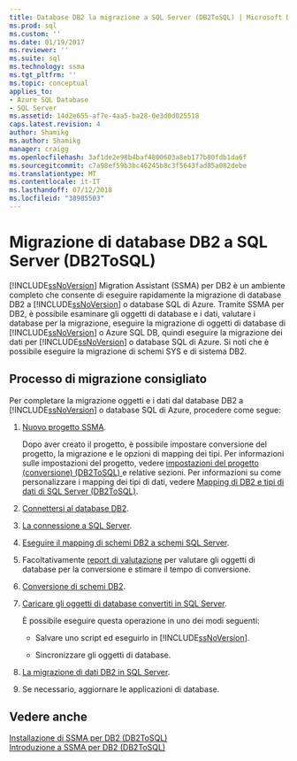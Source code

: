 ```yaml
---
title: Database DB2 la migrazione a SQL Server (DB2ToSQL) | Microsoft Docs
ms.prod: sql
ms.custom: ''
ms.date: 01/19/2017
ms.reviewer: ''
ms.suite: sql
ms.technology: ssma
ms.tgt_pltfrm: ''
ms.topic: conceptual
applies_to:
- Azure SQL Database
- SQL Server
ms.assetid: 14d2e655-af7e-4aa5-ba28-0e3d0d025518
caps.latest.revision: 4
author: Shamikg
ms.author: Shamikg
manager: craigg
ms.openlocfilehash: 3af1de2e98b4baf4800603a8eb177b80fdb1da6f
ms.sourcegitcommit: c7a98ef59b3bc46245b8c3f5643fad85a082debe
ms.translationtype: MT
ms.contentlocale: it-IT
ms.lasthandoff: 07/12/2018
ms.locfileid: "38985503"
---
```

# <a name="migrating-db2-databases-to-sql-server-db2tosql"></a>Migrazione di database DB2 a SQL Server (DB2ToSQL)
[!INCLUDE[ssNoVersion](../../includes/ssnoversion_md.md)] Migration Assistant (SSMA) per DB2 è un ambiente completo che consente di eseguire rapidamente la migrazione di database DB2 a [!INCLUDE[ssNoVersion](../../includes/ssnoversion_md.md)] o database SQL di Azure. Tramite SSMA per DB2, è possibile esaminare gli oggetti di database e i dati, valutare i database per la migrazione, eseguire la migrazione di oggetti di database di [!INCLUDE[ssNoVersion](../../includes/ssnoversion_md.md)] o Azure SQL DB, quindi eseguire la migrazione dei dati per [!INCLUDE[ssNoVersion](../../includes/ssnoversion_md.md)] o database SQL di Azure. Si noti che è possibile eseguire la migrazione di schemi SYS e di sistema DB2.  
  
## <a name="recommended-migration-process"></a>Processo di migrazione consigliato  
Per completare la migrazione oggetti e i dati dal database DB2 a [!INCLUDE[ssNoVersion](../../includes/ssnoversion_md.md)] o database SQL di Azure, procedere come segue:  
  
1.  [Nuovo progetto SSMA](http://msdn.microsoft.com/66437b45-4686-4fc7-a91b-ebde45e0f1b0).  
  
    Dopo aver creato il progetto, è possibile impostare conversione del progetto, la migrazione e le opzioni di mapping dei tipi. Per informazioni sulle impostazioni del progetto, vedere [impostazioni del progetto &#40;conversione&#41; &#40;DB2ToSQL&#41; ](../../ssma/db2/project-settings-conversion-db2tosql.md) e relative sezioni. Per informazioni su come personalizzare i mapping dei tipi di dati, vedere [Mapping di DB2 e tipi di dati di SQL Server &#40;DB2ToSQL&#41;](../../ssma/db2/mapping-db2-and-sql-server-data-types-db2tosql.md).  
  
2.  [Connettersi al database DB2](http://msdn.microsoft.com/5eb5801d-f0c3-4127-97c0-0b1ef49f4844).  
  
3.  [La connessione a SQL Server](http://msdn.microsoft.com/b59803cb-3cc6-41cc-8553-faf90851410e).  
  
4.  [Eseguire il mapping di schemi DB2 a schemi SQL Server](http://msdn.microsoft.com/05ff7bd4-e60b-4f48-a893-bc2346aa9a8a).  
  
5.  Facoltativamente [report di valutazione](http://msdn.microsoft.com/9e13eba0-e3cf-4205-974f-c00f982061de) per valutare gli oggetti di database per la conversione e stimare il tempo di conversione.  
  
6.  [Conversione di schemi DB2](http://msdn.microsoft.com/7947efc3-ca86-4ec5-87ce-7603059c75a0).  
  
7.  [Caricare gli oggetti di database convertiti in SQL Server](http://msdn.microsoft.com/f4ea1ced-9f9f-4a9d-88ab-81dbab64adc3).  
  
    È possibile eseguire questa operazione in uno dei modi seguenti:  
  
    -   Salvare uno script ed eseguirlo in [!INCLUDE[ssNoVersion](../../includes/ssnoversion_md.md)].  
  
    -   Sincronizzare gli oggetti di database.  
  
8.  [La migrazione di dati DB2 in SQL Server](http://msdn.microsoft.com/86cbd39f-6dac-409a-9ce1-7dd54403f84b).  
  
9. Se necessario, aggiornare le applicazioni di database.  
  
## <a name="see-also"></a>Vedere anche  
[Installazione di SSMA per DB2 &#40;DB2ToSQL&#41;](../../ssma/db2/installing-ssma-for-db2-db2tosql.md)  
[Introduzione a SSMA per DB2 &#40;DB2ToSQL&#41;](../../ssma/db2/getting-started-with-ssma-for-db2-db2tosql.md)  
  
